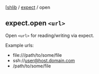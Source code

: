 [[shlib][] / [expect][] / open

## expect.open `<url>`

Open `<url>` for reading/writing via expect.

Example urls:
 - file:///path/to/some/file
 - ssh://user@host.domain.com
 - /path/to/some/file

[expect]: ../expect/__index__.md "expect"
[shlib]: http://github.com/major0/shlib "shlib"
